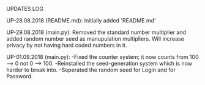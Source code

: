 UPDATES LOG

UP-28.08.2018 (README.md): Initially added 'README.md'

UP-29.08.2018 (main.py): Removed the standard number multiplier and added random number seed as manupulation multipliers. Will increase privacy by not having hard coded numbers in it.

UP-01.09.2018 (main.py): -Fixed the counter system; it now counts from 100 --> 0 not 0 --> 100.
                         -Reinstalled the seed-generation system which is now harder to break into.
                         -Seperated the random seed for Login and for Password.
                         
